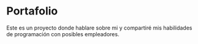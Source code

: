 # Portafolio
Este es un proyecto donde hablare sobre mi y compartiré mis habilidades de programación con posibles empleadores.
